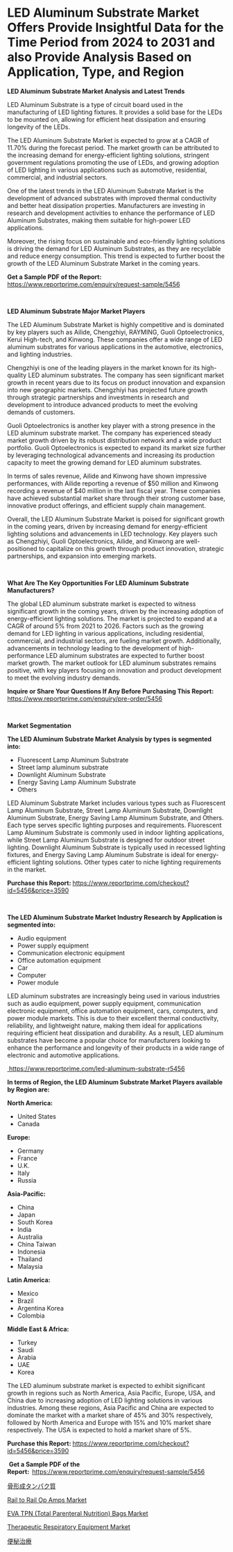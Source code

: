 <p><h1>LED Aluminum Substrate Market Offers Provide Insightful Data for the Time Period from 2024 to 2031 and also Provide Analysis Based on Application, Type, and Region</h1></p><p><strong>LED Aluminum Substrate Market Analysis and Latest Trends</strong></p>
<p><p>LED Aluminum Substrate is a type of circuit board used in the manufacturing of LED lighting fixtures. It provides a solid base for the LEDs to be mounted on, allowing for efficient heat dissipation and ensuring longevity of the LEDs.</p><p>The LED Aluminum Substrate Market is expected to grow at a CAGR of 11.70% during the forecast period. The market growth can be attributed to the increasing demand for energy-efficient lighting solutions, stringent government regulations promoting the use of LEDs, and growing adoption of LED lighting in various applications such as automotive, residential, commercial, and industrial sectors.</p><p>One of the latest trends in the LED Aluminum Substrate Market is the development of advanced substrates with improved thermal conductivity and better heat dissipation properties. Manufacturers are investing in research and development activities to enhance the performance of LED Aluminum Substrates, making them suitable for high-power LED applications.</p><p>Moreover, the rising focus on sustainable and eco-friendly lighting solutions is driving the demand for LED Aluminum Substrates, as they are recyclable and reduce energy consumption. This trend is expected to further boost the growth of the LED Aluminum Substrate Market in the coming years.</p></p>
<p><strong>Get a Sample PDF of the Report:&nbsp;</strong> <a href="https://www.reportprime.com/enquiry/request-sample/5456">https://www.reportprime.com/enquiry/request-sample/5456</a></p>
<p>&nbsp;</p>
<p><strong>LED Aluminum Substrate Major Market Players</strong></p>
<p><p>The LED Aluminum Substrate Market is highly competitive and is dominated by key players such as Ailide, Chengzhiyi, RAYMING, Guoli Optoelectronics, Kerui High-tech, and Kinwong. These companies offer a wide range of LED aluminum substrates for various applications in the automotive, electronics, and lighting industries.</p><p>Chengzhiyi is one of the leading players in the market known for its high-quality LED aluminum substrates. The company has seen significant market growth in recent years due to its focus on product innovation and expansion into new geographic markets. Chengzhiyi has projected future growth through strategic partnerships and investments in research and development to introduce advanced products to meet the evolving demands of customers.</p><p>Guoli Optoelectronics is another key player with a strong presence in the LED aluminum substrate market. The company has experienced steady market growth driven by its robust distribution network and a wide product portfolio. Guoli Optoelectronics is expected to expand its market size further by leveraging technological advancements and increasing its production capacity to meet the growing demand for LED aluminum substrates.</p><p>In terms of sales revenue, Ailide and Kinwong have shown impressive performances, with Ailide reporting a revenue of $50 million and Kinwong recording a revenue of $40 million in the last fiscal year. These companies have achieved substantial market share through their strong customer base, innovative product offerings, and efficient supply chain management.</p><p>Overall, the LED Aluminum Substrate Market is poised for significant growth in the coming years, driven by increasing demand for energy-efficient lighting solutions and advancements in LED technology. Key players such as Chengzhiyi, Guoli Optoelectronics, Ailide, and Kinwong are well-positioned to capitalize on this growth through product innovation, strategic partnerships, and expansion into emerging markets.</p></p>
<p>&nbsp;</p>
<p><strong>What Are The Key Opportunities For LED Aluminum Substrate Manufacturers?</strong></p>
<p><p>The global LED aluminum substrate market is expected to witness significant growth in the coming years, driven by the increasing adoption of energy-efficient lighting solutions. The market is projected to expand at a CAGR of around 5% from 2021 to 2026. Factors such as the growing demand for LED lighting in various applications, including residential, commercial, and industrial sectors, are fueling market growth. Additionally, advancements in technology leading to the development of high-performance LED aluminum substrates are expected to further boost market growth. The market outlook for LED aluminum substrates remains positive, with key players focusing on innovation and product development to meet the evolving industry demands.</p></p>
<p><strong>Inquire or Share Your Questions If Any Before Purchasing This Report:</strong> <a href="https://www.reportprime.com/enquiry/pre-order/5456">https://www.reportprime.com/enquiry/pre-order/5456</a></p>
<p>&nbsp;</p>
<p><strong>Market Segmentation</strong></p>
<p><strong>The LED Aluminum Substrate Market Analysis by types is segmented into:</strong></p>
<p><ul><li>Fluorescent Lamp Aluminum Substrate</li><li>Street lamp aluminum substrate</li><li>Downlight Aluminum Substrate</li><li>Energy Saving Lamp Aluminum Substrate</li><li>Others</li></ul></p>
<p><p>LED Aluminum Substrate Market includes various types such as Fluorescent Lamp Aluminum Substrate, Street Lamp Aluminum Substrate, Downlight Aluminum Substrate, Energy Saving Lamp Aluminum Substrate, and Others. Each type serves specific lighting purposes and requirements. Fluorescent Lamp Aluminum Substrate is commonly used in indoor lighting applications, while Street Lamp Aluminum Substrate is designed for outdoor street lighting. Downlight Aluminum Substrate is typically used in recessed lighting fixtures, and Energy Saving Lamp Aluminum Substrate is ideal for energy-efficient lighting solutions. Other types cater to niche lighting requirements in the market.</p></p>
<p><strong>Purchase this Report:&nbsp;</strong><a href="https://www.reportprime.com/checkout?id=5456&price=3590">https://www.reportprime.com/checkout?id=5456&price=3590</a></p>
<p>&nbsp;</p>
<p><strong>The LED Aluminum Substrate Market Industry Research by Application is segmented into:</strong></p>
<p><ul><li>Audio equipment</li><li>Power supply equipment</li><li>Communication electronic equipment</li><li>Office automation equipment</li><li>Car</li><li>Computer</li><li>Power module</li></ul></p>
<p><p>LED aluminum substrates are increasingly being used in various industries such as audio equipment, power supply equipment, communication electronic equipment, office automation equipment, cars, computers, and power module markets. This is due to their excellent thermal conductivity, reliability, and lightweight nature, making them ideal for applications requiring efficient heat dissipation and durability. As a result, LED aluminum substrates have become a popular choice for manufacturers looking to enhance the performance and longevity of their products in a wide range of electronic and automotive applications.</p></p>
<p><a href="https://www.reportprime.com/led-aluminum-substrate-r5456">&nbsp;https://www.reportprime.com/led-aluminum-substrate-r5456</a></p>
<p><strong>In terms of Region, the LED Aluminum Substrate Market Players available by Region are:</strong></p>
<p>
    <p> <strong> North America: </strong>
        <ul>
            <li>United States</li>
            <li>Canada</li>
        </ul>
        </p> 
    <p> <strong> Europe: </strong>
        <ul>
            <li>Germany</li>
            <li>France</li>
            <li>U.K.</li>
            <li>Italy</li>
            <li>Russia</li>
        </ul>
        </p> 
    <p> <strong> Asia-Pacific: </strong>
        <ul>
            <li>China</li>
            <li>Japan</li>
            <li>South Korea</li>
            <li>India</li>
            <li>Australia</li>
            <li>China Taiwan</li>
            <li>Indonesia</li>
            <li>Thailand</li>
            <li>Malaysia</li>
        </ul>
        </p> 
    <p> <strong> Latin America: </strong>
        <ul>
            <li>Mexico</li>
            <li>Brazil</li>
            <li>Argentina Korea</li>
            <li>Colombia</li>
        </ul>
        </p> 
    <p> <strong> Middle East & Africa: </strong>
        <ul>
            <li>Turkey</li>
            <li>Saudi</li>
            <li>Arabia</li>
            <li>UAE</li>
            <li>Korea</li>
        </ul>
    </p>
    </p>
<p><p>The LED aluminum substrate market is expected to exhibit significant growth in regions such as North America, Asia Pacific, Europe, USA, and China due to increasing adoption of LED lighting solutions in various industries. Among these regions, Asia Pacific and China are expected to dominate the market with a market share of 45% and 30% respectively, followed by North America and Europe with 15% and 10% market share respectively. The USA is expected to hold a market share of 5%.</p></p>
<p><strong>Purchase this Report: </strong><a href="https://www.reportprime.com/checkout?id=5456&price=3590">https://www.reportprime.com/checkout?id=5456&price=3590</a></p>
<p>&nbsp;<strong>Get a Sample PDF of the Report:&nbsp;&nbsp;</strong><a href="https://www.reportprime.com/enquiry/request-sample/5456">https://www.reportprime.com/enquiry/request-sample/5456</a></p>
<p><strong></strong></p>
<p><p><a href="https://medium.com/@bertramveum2023/%E9%AA%A8%E5%BD%A2%E6%88%90%E3%82%BF%E3%83%B3%E3%83%91%E3%82%AF%E8%B3%AA%E5%B8%82%E5%A0%B4-2024%E5%B9%B4%E3%81%8B%E3%82%892031%E5%B9%B4%E3%81%AE%E3%82%B0%E3%83%AD%E3%83%BC%E3%83%90%E3%83%AB%E3%81%8A%E3%82%88%E3%81%B3%E5%9C%B0%E5%9F%9F%E5%88%A5%E5%88%86%E6%9E%90-6090a0d43a92">骨形成タンパク質</a></p><p><a href="https://github.com/niyotibauri9/Market-Research-Report-List-1/blob/main/rail-to-rail-op-amps-market.md">Rail to Rail Op Amps Market</a></p><p><a href="https://issuu.com/reportprime-2/docs/eva-tpn-total-parenteral-nutrition-bags-market-siz">EVA TPN (Total Parenteral Nutrition) Bags Market</a></p><p><a href="https://issuu.com/reportprime-2/docs/therapeutic-respiratory-equipment-market-size-2030">Therapeutic Respiratory Equipment Market</a></p><p><a href="https://medium.com/@alfaro.etbn_52903/%E3%82%B0%E3%83%AD%E3%83%BC%E3%83%90%E3%83%AB%E4%BE%BF%E7%A7%98%E6%B2%BB%E7%99%82%E5%B8%82%E5%A0%B4-%E5%B8%82%E5%A0%B4%E3%82%B7%E3%82%A7%E3%82%A2-%E5%B8%82%E5%A0%B4%E5%8B%95%E5%90%91-%E3%81%8A%E3%82%88%E3%81%B3%E5%B0%86%E6%9D%A5%E3%81%AE%E6%88%90%E9%95%B7%E3%81%AE%E6%8E%A2%E7%B4%A2-7f8ba44769c8">便秘治療</a></p></p>
